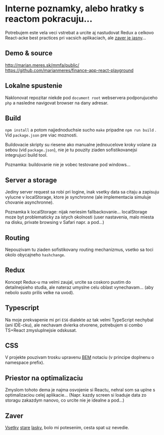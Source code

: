 
# Interne poznamky, alebo hratky s reactom pokracuju...

Potrebujem este vela veci vstrebat a urcite aj nastudovat Redux a celkovo 
React-acke best practices pri vacsich aplikaciach, ale [zaver je jasny](#zaver)...

## Demo & source
http://marian.meres.sk/mmfa/public/  
https://github.com/marianmeres/finance-app-react-playground

## Lokalne spustenie
Naklonovat repozitar niekde pod ```document root``` webservera podporujuceho ```php```
a nasledne navigovat browser na dany adresar.

## Build
```npm install``` a potom najjednoduchsie sucho ```make``` pripadne ```npm run build``` . 
Vid ```package.json``` pre viac moznosti. 

Buildovacie skripty su riesene ako manualne jednoucelove kroky volane za sebou 
(vid ```package.json```), nie je tu pouzity ziaden sofistikovanejsi integrujuci 
build tool.

Poznamka: buildovanie nie je vobec testovane pod windows...

## Server a storage
Jediny server request sa robi pri logine, inak vsetky data sa citaju a zapisuju vylucne 
v localStorage, ktore je synchronne (ale implementacia simuluje chovanie asynchronne).

Poznamka k localStorage: nijak neriesim fallbackovanie... localStorage moze byt 
problematicky za istych okolnosti (user nastavenia, malo miesta na disku, 
private browsing v Safari napr. a pod...)

## Routing
Nepouzivam tu ziaden sofistikovany routing mechanizmus, vsetko sa toci okolo obycajneho
```hashchange```.

## Redux
Koncept Redux-u ma velmi zaujal, urcite sa coskoro pustim do detailnejsieho studia, 
ale nateraz umyslne celu oblast vynechavam... (aby nebolo susto prilis velke na uvod).

## Typescript
Na moje prekvapenie mi pri ```ES6``` dialekte az tak velmi TypeScript nechybal 
(ani IDE-cku), ale nechavam dvierka otvorene, potrebujem si combo TS+React
zmysluplnejsie odskusat.

## CSS
V projekte pouzivam trosku upravenu [BEM](http://getbem.com/) notaciu (v principe 
doplnenu o namespace prefix).

## Priestor na optimalizaciu
Zmyslom tohoto dema je najma osvojenie si Reactu, nehral som sa uplne s optimalizaciou
celej aplikacie... (Napr. kazdy screen si loaduje data zo storagu zakazdym nanovo, 
co urcite nie je idealne a pod...)

## Zaver

[Vsetky](http://vanilla-js.com/) 
[stare](http://jquery.com/) 
[lasky](http://backbonejs.org/), 
bolo mi potesenim, cesta spat uz nevedie.